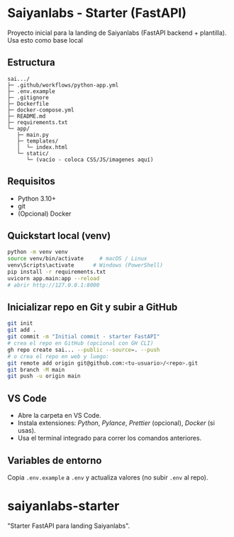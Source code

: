# Saiyanlabs - Starter (FastAPI)

Proyecto inicial para la landing de Saiyanlabs (FastAPI backend + plantilla).
Usa esto como base local

## Estructura
```
sai.../ 
├─ .github/workflows/python-app.yml
├─ .env.example
├─ .gitignore
├─ Dockerfile
├─ docker-compose.yml
├─ README.md
├─ requirements.txt
└─ app/
   ├─ main.py
   ├─ templates/
   │  └─ index.html
   └─ static/
      └─ (vacío - coloca CSS/JS/imagenes aquí)
```

## Requisitos
- Python 3.10+
- git
- (Opcional) Docker

## Quickstart local (venv)
```bash
python -m venv venv
source venv/bin/activate     # macOS / Linux
venv\Scripts\activate      # Windows (PowerShell)
pip install -r requirements.txt
uvicorn app.main:app --reload
# abrir http://127.0.0.1:8000
```

## Inicializar repo en Git y subir a GitHub
```bash
git init
git add .
git commit -m "Initial commit - starter FastAPI"
# crea el repo en GitHub (opcional con GH CLI)
gh repo create sai... --public --source=. --push
# o crea el repo en web y luego:
git remote add origin git@github.com:<tu-usuario>/<repo>.git
git branch -M main
git push -u origin main
```

## VS Code
- Abre la carpeta en VS Code.
- Instala extensiones: *Python*, *Pylance*, *Prettier* (opcional), *Docker* (si usas).
- Usa el terminal integrado para correr los comandos anteriores.

## Variables de entorno
Copia `.env.example` a `.env` y actualiza valores (no subir `.env` al repo).

# saiyanlabs-starter
"Starter FastAPI para landing Saiyanlabs".
